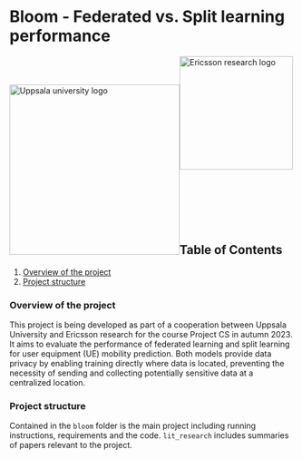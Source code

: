 # Bloom - Federated vs. Split learning performance

<div id=images>
<img style="float:left; padding-top:50px" src="https://www.uu.se/images/18.17dda5f1791cdbd287d9b55/1622452923523/uu-logo-red.svg" alt="Uppsala university logo" width="300" height="300"/>

<img style="float:left; clear: inline-end" src="https://logos-world.net/wp-content/uploads/2020/12/Ericsson-Logo-2009-2018-700x394.png" alt="Ericsson research logo" width="auto" height="200"/>

</div>

<div id="content" style="padding-top:300px">

## Table of Contents

1. [Overview of the project](#overview)
2. [Project structure](#struct)

### Overview of the project <a name="overview"></a>

This project is being developed as part of a cooperation between Uppsala University and Ericsson research for the course Project CS in autumn 2023. It aims to evaluate the performance of federated learning and split learning for user equipment (UE) mobility prediction. Both models provide data privacy by enabling training directly where data is located, preventing the necessity of sending and collecting potentially sensitive data at a centralized location.

### Project structure <a name="struct"></a>

Contained in the ```bloom``` folder is the main project including running instructions, requirements and the code. ```lit_research``` includes summaries of papers relevant to the project.

</div>
